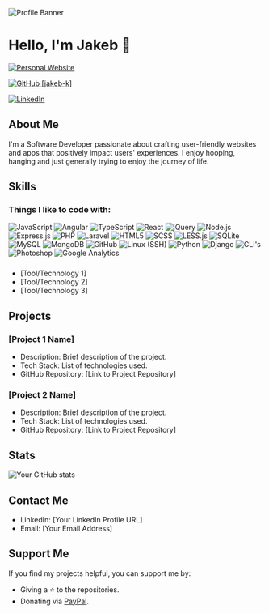 ![Profile Banner](https://media.licdn.com/dms/image/D5616AQEvhyCMMuoF3g/profile-displaybackgroundimage-shrink_350_1400/0/1696035424976?e=1706745600&v=beta&t=WhCpEU_qLjKledx9Jxfg_wb3LYiLY93MoNlbR-IdVsU)

# Hello, I'm Jakeb 👋

[![Personal Website](https://img.shields.io/badge/Personal%20Website-jakebknowles.com-green?style=flat-square)](https://jakebknowles.com)

[![GitHub [jakeb-k]](https://img.shields.io/github/followers/jakeb-k?label=follow&style=social)](https://github.com/jakeb-k)

[![LinkedIn](https://img.shields.io/badge/LinkedIn-Connect-blue?style=flat-square&logo=linkedin&logoColor=white)](https://www.linkedin.com/in/YourLinkedInProfile/)

## About Me

I'm a Software Developer passionate about crafting user-friendly websites and apps that positively impact users' experiences. I enjoy hooping, hanging and just generally trying to enjoy the journey of life.

## Skills

### Things I like to code with:

![JavaScript](https://img.shields.io/badge/JavaScript-yellow)
![Angular](https://img.shields.io/badge/Angular-red)
![TypeScript](https://img.shields.io/badge/TypeScript-blue)
![React](https://img.shields.io/badge/React-blueviolet)
![jQuery](https://img.shields.io/badge/jQuery-blue)
![Node.js](https://img.shields.io/badge/Node.js-green)
![Express.js](https://img.shields.io/badge/Express.js-lightgrey)
![PHP](https://img.shields.io/badge/PHP-blueviolet)
![Laravel](https://img.shields.io/badge/Laravel-red)
![HTML5](https://img.shields.io/badge/HTML5-orange)
![SCSS](https://img.shields.io/badge/SCSS-pink)
![LESS.js](https://img.shields.io/badge/LESS.js-blue)
![SQLite](https://img.shields.io/badge/SQLite-blue)
![MySQL](https://img.shields.io/badge/MySQL-blue)
![MongoDB](https://img.shields.io/badge/MongoDB-green)
![GitHub](https://img.shields.io/badge/GitHub-black)
![Linux (SSH)](https://img.shields.io/badge/Linux%20%28SSH%29-yellowgreen)
![Python](https://img.shields.io/badge/Python-blue)
![Django](https://img.shields.io/badge/Django-green)
![CLI's](https://img.shields.io/badge/Proficient%20in%20all%20CLI's-brightgreen)
![Photoshop](https://img.shields.io/badge/Photoshop-informational)
![Google Analytics](https://img.shields.io/badge/SEO%20Tools-orange)

###

- [Tool/Technology 1]
- [Tool/Technology 2]
- [Tool/Technology 3]

## Projects

### [Project 1 Name]

- Description: Brief description of the project.
- Tech Stack: List of technologies used.
- GitHub Repository: [Link to Project Repository]

### [Project 2 Name]

- Description: Brief description of the project.
- Tech Stack: List of technologies used.
- GitHub Repository: [Link to Project Repository]

## Stats

![Your GitHub stats](https://github-readme-stats.vercel.app/api?username=jakeb-k&show_icons=true&theme=radical)

## Contact Me

- LinkedIn: [Your LinkedIn Profile URL]
- Email: [Your Email Address]

## Support Me

If you find my projects helpful, you can support me by:

- Giving a ⭐️ to the repositories.
- Donating via [PayPal](https://www.paypal.com/).
